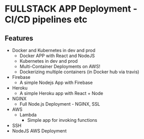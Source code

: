 # FULLSTACK APP Deployment - CI/CD pipelines etc

## Features

- Docker and Kubernetes in dev and prod
  - Docker APP with React and NodeJS
  - Kubernetes in dev and prod
  - Multi-Container Deployments on AWS!
  - Dockerizing multiple containers (in Docker hub via travis)
- Firebase
  - A simple Nodejs App with Firebase
- Heroku
  - A simple Heroku app with React + Node
- NGINX
  - Full Node.js Deployment - NGINX, SSL
- AWS
  - Lambda
    - Simple app for invoking functions
- SSH
- NodeJS AWS Deployment
